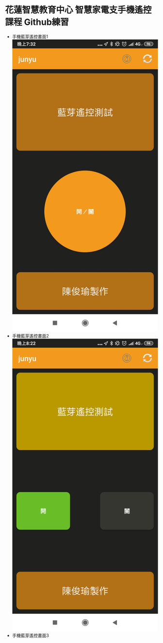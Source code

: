 # 花蓮智慧教育中心 智慧家電支手機遙控課程 Github練習

* 手機藍芽遙控畫面1
![alt 文字](test1.jpg "手機畫面截圖1")
* 手機藍芽遙控畫面2
![alt 文字](test2.png "手機畫面截圖2")
* 手機藍芽遙控畫面3

